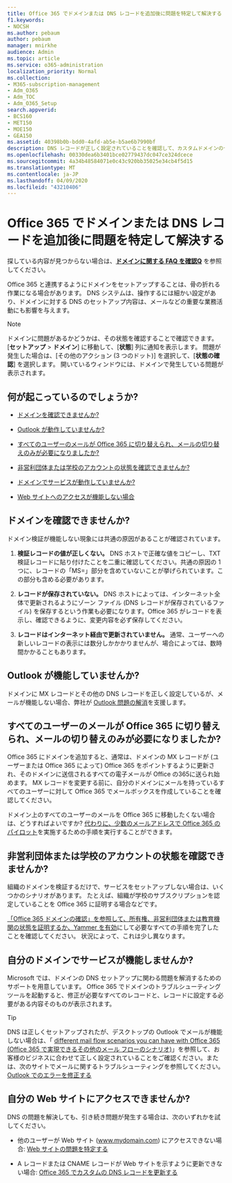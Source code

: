 ```yaml
---
title: Office 365 でドメインまたは DNS レコードを追加後に問題を特定して解決する
f1.keywords:
- NOCSH
ms.author: pebaum
author: pebaum
manager: mnirkhe
audience: Admin
ms.topic: article
ms.service: o365-administration
localization_priority: Normal
ms.collection:
- M365-subscription-management
- Adm_O365
- Adm_TOC
- Adm_O365_Setup
search.appverid:
- BCS160
- MET150
- MOE150
- GEA150
ms.assetid: 40398b0b-bdd0-4afd-ab5e-b5ae6b7990bf
description: DNS レコードが正しく設定されていることを確認して、カスタムドメインのセットアップ中に発生した問題を追跡する方法について説明します。
ms.openlocfilehash: 00330dea6b3401bce02779437dc047ce324dcece
ms.sourcegitcommit: 4a34b48584071e0c43c920bb35025e34cb4f5d15
ms.translationtype: MT
ms.contentlocale: ja-JP
ms.lasthandoff: 04/09/2020
ms.locfileid: "43210406"
---
```

# <a name="find-and-fix-issues-after-adding-your-domain-or-dns-records-in-office-365"></a>Office 365 でドメインまたは DNS レコードを追加後に問題を特定して解決する

 探している内容が見つからない場合は、**[ドメインに関する FAQ を確認Q](../setup/domains-faq.md)** を参照してください。 
  
Office 365 と連携するようにドメインをセットアップすることは、骨の折れる作業になる場合があります。 DNS システムは、操作するには細かい設定があり、ドメインに対する DNS のセットアップ内容は、メールなどの重要な業務活動にも影響を与えます。

> [!NOTE]
> ドメインに問題があるかどうかは、その状態を確認することで確認できます。 [**セットアップ** > **ドメイン**] に移動して、[**状態**] 列に通知を表示します。 問題が発生した場合は、[その他のアクション (3 つのドット)] を選択して、[**状態の確認**] を選択します。 開いているウィンドウには、ドメインで発生している問題が表示されます。
  
## <a name="whats-going-on"></a>何が起こっているのでしょうか?

- [ドメインを確認できませんか?](#cant-verify-your-domain)
    
- [Outlook が動作していませんか?](#outlook-isnt-working)
    
- [すべてのユーザーのメールが Office 365 に切り替えられ、メールの切り替えのみが必要になりましたか?](#everyones-email-got-switched-to-office-365-and-you-only-wanted-your-email-to-switch)

- [非営利団体または学校のアカウントの状態を確認できませんか?](#cant-confirm-non-profit-or-school-account-status)

- [ドメインでサービスが動作していませんか?](#services-not-working-with-your-domain)
    
- [Web サイトへのアクセスが機能しない場合](#accessing-your-website-isnt-working)

## <a name="cant-verify-your-domain"></a>ドメインを確認できませんか?
<a name="BKMK_verify"> </a>

ドメイン検証が機能しない現象には共通の原因があることが確認されています。
  
1. **検証レコードの値が正しくない。** DNS ホストで正確な値をコピーし、TXT 検証レコードに貼り付けたことを二重に確認してください。共通の原因の 1 つに、レコードの「MS=」部分を含めていないことが挙げられています。この部分も含める必要があります。 
    
2. **レコードが保存されていない。** DNS ホストによっては、インターネット全体で更新されるようにゾーン ファイル (DNS レコードが保存されているファイル) を保存するという作業も必要になります。Office 365 がレコードを表示し、確認できるように、変更内容を必ず保存してください。 
    
3. **レコードはインターネット経由で更新されていません。** 通常、ユーザーへの新しいレコードの表示には数分しかかかりませんが、場合によっては、数時間かかることもあります。 
    
## <a name="outlook-isnt-working"></a>Outlook が機能していませんか?
<a name="BKMK_OutlookBroken"> </a>

ドメインに MX レコードとその他の DNS レコードを正しく設定しているが、メールが機能しない場合、弊社が [Outlook 問題の解消](https://support.office.com/article/b3e740b9-171d-4179-bcd1-e279a363fa75.aspx)を支援します。
  
## <a name="everyones-email-got-switched-to-office-365-and-you-only-wanted-your-email-to-switch"></a>すべてのユーザーのメールが Office 365 に切り替えられ、メールの切り替えのみが必要になりましたか?
<a name="BKMK_EmailSwitched"> </a>

Office 365 にドメインを追加すると、通常は、ドメインの MX レコードが (ユーザーまたは Office 365 によって) Office 365 をポイントするように更新され、そのドメインに送信されるすべての電子メールが Office の365に送られ始めます。 MX レコードを変更する前に、自分のドメインにメールを持っているすべてのユーザーに対して Office 365 でメールボックスを作成していることを確認してください。
  
ドメイン上のすべてのユーザーのメールを Office 365 に移動したくない場合は、どうすればよいですか? [代わりに、少数のメールアドレスで Office 365 のパイロット](https://support.office.com/article/39cee536-6a03-40cf-b9c1-f301bb6001d7.aspx)を実施するための手順を実行することができます。
  
## <a name="cant-confirm-non-profit-or-school-account-status"></a>非営利団体または学校のアカウントの状態を確認できませんか?
<a name="BKMK_validateAcct"> </a>

組織のドメインを検証するだけで、サービスをセットアップしない場合は、いくつかのシナリオがあります。 たとえば、組織が学校のサブスクリプションを認定していることを Office 365 に証明する場合などです。
  
[「Office 365 ドメインの確認」を参照して、所有権、非営利団体または教育機関の状態を証明するか、Yammer を有効](https://support.office.com/article/87d1844e-aa47-4dc0-a61b-1b773fd4e590)にして必要なすべての手順を完了したことを確認してください。 状況によって、これは少し異なります。 
  
## <a name="services-not-working-with-your-domain"></a>自分のドメインでサービスが機能しませんか?
<a name="BKMK_Test"> </a>

Microsoft では、ドメインの DNS セットアップに関わる問題を解消するためのサポートを用意しています。 Office 365 でドメインのトラブルシューティング ツールを起動すると、修正が必要なすべてのレコードと、レコードに設定する必要がある内容そのものが表示されます。 

> [!TIP]
> DNS は正しくセットアップされたが、デスクトップの Outlook でメールが機能しない場合は、「 [different mail flow scenarios you can have with Office 365 (Office 365 で実現できるその他のメール フローのシナリオ)](https://go.microsoft.com/fwlink/?LinkId=787530)」を参照して、お客様のビジネスに合わせて正しく設定されていることをご確認ください。または、次のサイトでメールに関するトラブルシューティングを参照してください。[Outlook でのエラーを修正する](https://support.office.com/article/b3e740b9-171d-4179-bcd1-e279a363fa75.aspx) 
  
## <a name="accessing-your-website-isnt-working"></a>自分の Web サイトにアクセスできませんか?
<a name="BKMK_Website"> </a>

DNS の問題を解決しても、引き続き問題が発生する場合は、次のいずれかを試してください。
  
- 他のユーザーが Web サイト (www.mydomain.com) にアクセスできない場合: [Web サイトの問題を特定する](https://support.office.com/article/61f34ca1-ca7f-4a65-9348-def20db09ddf.aspx)
    
- A レコードまたは CNAME レコードが Web サイトを示すように更新できない場合: [Office 365 でカスタムの DNS レコードを更新する](../dns/add-or-edit-custom-dns-records.md)
    
